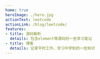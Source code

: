 ```yaml
---
home: true
heroImage: ./hero.jpg
actionText: leetcode
actionLink: /blog/leetcode/
features:
- title: 源码解析
  details: 包含element等源码的一些学习笔记
- title: 博客
  details: 记录平时工作、学习中学到的一些知识
---
```


